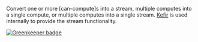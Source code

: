 Convert one or more [can-compute]s into a stream, multiple computes into a single compute, or
multiple computes into a single stream. [Kefir](https://rpominov.github.io/kefir/) is used internally
to provide the stream functionality.


[![Greenkeeper badge](https://badges.greenkeeper.io/canjs/can-stream-kefir.svg)](https://greenkeeper.io/)